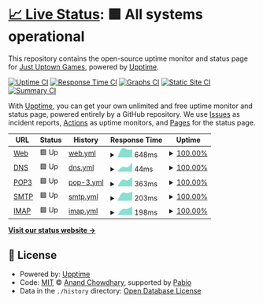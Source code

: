 # [📈 Live Status](https://status.justuptowngames.com): <!--live status--> **🟩 All systems operational**

This repository contains the open-source uptime monitor and status page for [Just Uptown Games](http://www.justuptowngames.com), powered by [Upptime](https://github.com/upptime/upptime).

[![Uptime CI](https://github.com/IWLEntertainment/upptime/workflows/Uptime%20CI/badge.svg)](https://github.com/IWLEntertainment/upptime/actions?query=workflow%3A%22Uptime+CI%22)
[![Response Time CI](https://github.com/IWLEntertainment/upptime/workflows/Response%20Time%20CI/badge.svg)](https://github.com/IWLEntertainment/upptime/actions?query=workflow%3A%22Response+Time+CI%22)
[![Graphs CI](https://github.com/IWLEntertainment/upptime/workflows/Graphs%20CI/badge.svg)](https://github.com/IWLEntertainment/upptime/actions?query=workflow%3A%22Graphs+CI%22)
[![Static Site CI](https://github.com/IWLEntertainment/upptime/workflows/Static%20Site%20CI/badge.svg)](https://github.com/IWLEntertainment/upptime/actions?query=workflow%3A%22Static+Site+CI%22)
[![Summary CI](https://github.com/IWLEntertainment/upptime/workflows/Summary%20CI/badge.svg)](https://github.com/IWLEntertainment/upptime/actions?query=workflow%3A%22Summary+CI%22)

With [Upptime](https://upptime.js.org), you can get your own unlimited and free uptime monitor and status page, powered entirely by a GitHub repository. We use [Issues](https://github.com/IWLEntertainment/upptime/issues) as incident reports, [Actions](https://github.com/IWLEntertainment/upptime/actions) as uptime monitors, and [Pages](https://status.justuptowngames.com) for the status page.

<!--start: status pages-->
<!-- This summary is generated by Upptime (https://github.com/upptime/upptime) -->
<!-- Do not edit this manually, your changes will be overwritten -->
<!-- prettier-ignore -->
| URL | Status | History | Response Time | Uptime |
| --- | ------ | ------- | ------------- | ------ |
| <img alt="" src="https://icons.duckduckgo.com/ip3/www.justuptowngames.com.ico" height="13"> [Web](https://www.justuptowngames.com) | 🟩 Up | [web.yml](https://github.com/IWLEntertainment/upptime/commits/HEAD/history/web.yml) | <details><summary><img alt="Response time graph" src="./graphs/web/response-time-week.png" height="20"> 648ms</summary><br><a href="https://status.justuptowngames.com/history/web"><img alt="Response time 648" src="https://img.shields.io/endpoint?url=https%3A%2F%2Fraw.githubusercontent.com%2FIWLEntertainment%2Fupptime%2FHEAD%2Fapi%2Fweb%2Fresponse-time.json"></a><br><a href="https://status.justuptowngames.com/history/web"><img alt="24-hour response time 648" src="https://img.shields.io/endpoint?url=https%3A%2F%2Fraw.githubusercontent.com%2FIWLEntertainment%2Fupptime%2FHEAD%2Fapi%2Fweb%2Fresponse-time-day.json"></a><br><a href="https://status.justuptowngames.com/history/web"><img alt="7-day response time 648" src="https://img.shields.io/endpoint?url=https%3A%2F%2Fraw.githubusercontent.com%2FIWLEntertainment%2Fupptime%2FHEAD%2Fapi%2Fweb%2Fresponse-time-week.json"></a><br><a href="https://status.justuptowngames.com/history/web"><img alt="30-day response time 648" src="https://img.shields.io/endpoint?url=https%3A%2F%2Fraw.githubusercontent.com%2FIWLEntertainment%2Fupptime%2FHEAD%2Fapi%2Fweb%2Fresponse-time-month.json"></a><br><a href="https://status.justuptowngames.com/history/web"><img alt="1-year response time 648" src="https://img.shields.io/endpoint?url=https%3A%2F%2Fraw.githubusercontent.com%2FIWLEntertainment%2Fupptime%2FHEAD%2Fapi%2Fweb%2Fresponse-time-year.json"></a></details> | <details><summary><a href="https://status.justuptowngames.com/history/web">100.00%</a></summary><a href="https://status.justuptowngames.com/history/web"><img alt="All-time uptime 100.00%" src="https://img.shields.io/endpoint?url=https%3A%2F%2Fraw.githubusercontent.com%2FIWLEntertainment%2Fupptime%2FHEAD%2Fapi%2Fweb%2Fuptime.json"></a><br><a href="https://status.justuptowngames.com/history/web"><img alt="24-hour uptime 100.00%" src="https://img.shields.io/endpoint?url=https%3A%2F%2Fraw.githubusercontent.com%2FIWLEntertainment%2Fupptime%2FHEAD%2Fapi%2Fweb%2Fuptime-day.json"></a><br><a href="https://status.justuptowngames.com/history/web"><img alt="7-day uptime 100.00%" src="https://img.shields.io/endpoint?url=https%3A%2F%2Fraw.githubusercontent.com%2FIWLEntertainment%2Fupptime%2FHEAD%2Fapi%2Fweb%2Fuptime-week.json"></a><br><a href="https://status.justuptowngames.com/history/web"><img alt="30-day uptime 100.00%" src="https://img.shields.io/endpoint?url=https%3A%2F%2Fraw.githubusercontent.com%2FIWLEntertainment%2Fupptime%2FHEAD%2Fapi%2Fweb%2Fuptime-month.json"></a><br><a href="https://status.justuptowngames.com/history/web"><img alt="1-year uptime 100.00%" src="https://img.shields.io/endpoint?url=https%3A%2F%2Fraw.githubusercontent.com%2FIWLEntertainment%2Fupptime%2FHEAD%2Fapi%2Fweb%2Fuptime-year.json"></a></details>
| <img alt="" src="https://icons.duckduckgo.com/ip3/null.ico" height="13"> [DNS](main.justuptowngames.com) | 🟩 Up | [dns.yml](https://github.com/IWLEntertainment/upptime/commits/HEAD/history/dns.yml) | <details><summary><img alt="Response time graph" src="./graphs/dns/response-time-week.png" height="20"> 44ms</summary><br><a href="https://status.justuptowngames.com/history/dns"><img alt="Response time 44" src="https://img.shields.io/endpoint?url=https%3A%2F%2Fraw.githubusercontent.com%2FIWLEntertainment%2Fupptime%2FHEAD%2Fapi%2Fdns%2Fresponse-time.json"></a><br><a href="https://status.justuptowngames.com/history/dns"><img alt="24-hour response time 44" src="https://img.shields.io/endpoint?url=https%3A%2F%2Fraw.githubusercontent.com%2FIWLEntertainment%2Fupptime%2FHEAD%2Fapi%2Fdns%2Fresponse-time-day.json"></a><br><a href="https://status.justuptowngames.com/history/dns"><img alt="7-day response time 44" src="https://img.shields.io/endpoint?url=https%3A%2F%2Fraw.githubusercontent.com%2FIWLEntertainment%2Fupptime%2FHEAD%2Fapi%2Fdns%2Fresponse-time-week.json"></a><br><a href="https://status.justuptowngames.com/history/dns"><img alt="30-day response time 44" src="https://img.shields.io/endpoint?url=https%3A%2F%2Fraw.githubusercontent.com%2FIWLEntertainment%2Fupptime%2FHEAD%2Fapi%2Fdns%2Fresponse-time-month.json"></a><br><a href="https://status.justuptowngames.com/history/dns"><img alt="1-year response time 44" src="https://img.shields.io/endpoint?url=https%3A%2F%2Fraw.githubusercontent.com%2FIWLEntertainment%2Fupptime%2FHEAD%2Fapi%2Fdns%2Fresponse-time-year.json"></a></details> | <details><summary><a href="https://status.justuptowngames.com/history/dns">100.00%</a></summary><a href="https://status.justuptowngames.com/history/dns"><img alt="All-time uptime 100.00%" src="https://img.shields.io/endpoint?url=https%3A%2F%2Fraw.githubusercontent.com%2FIWLEntertainment%2Fupptime%2FHEAD%2Fapi%2Fdns%2Fuptime.json"></a><br><a href="https://status.justuptowngames.com/history/dns"><img alt="24-hour uptime 100.00%" src="https://img.shields.io/endpoint?url=https%3A%2F%2Fraw.githubusercontent.com%2FIWLEntertainment%2Fupptime%2FHEAD%2Fapi%2Fdns%2Fuptime-day.json"></a><br><a href="https://status.justuptowngames.com/history/dns"><img alt="7-day uptime 100.00%" src="https://img.shields.io/endpoint?url=https%3A%2F%2Fraw.githubusercontent.com%2FIWLEntertainment%2Fupptime%2FHEAD%2Fapi%2Fdns%2Fuptime-week.json"></a><br><a href="https://status.justuptowngames.com/history/dns"><img alt="30-day uptime 100.00%" src="https://img.shields.io/endpoint?url=https%3A%2F%2Fraw.githubusercontent.com%2FIWLEntertainment%2Fupptime%2FHEAD%2Fapi%2Fdns%2Fuptime-month.json"></a><br><a href="https://status.justuptowngames.com/history/dns"><img alt="1-year uptime 100.00%" src="https://img.shields.io/endpoint?url=https%3A%2F%2Fraw.githubusercontent.com%2FIWLEntertainment%2Fupptime%2FHEAD%2Fapi%2Fdns%2Fuptime-year.json"></a></details>
| <img alt="" src="https://icons.duckduckgo.com/ip3/null.ico" height="13"> [POP3](mail.justuptowngames.com) | 🟩 Up | [pop-3.yml](https://github.com/IWLEntertainment/upptime/commits/HEAD/history/pop-3.yml) | <details><summary><img alt="Response time graph" src="./graphs/pop-3/response-time-week.png" height="20"> 363ms</summary><br><a href="https://status.justuptowngames.com/history/pop-3"><img alt="Response time 363" src="https://img.shields.io/endpoint?url=https%3A%2F%2Fraw.githubusercontent.com%2FIWLEntertainment%2Fupptime%2FHEAD%2Fapi%2Fpop-3%2Fresponse-time.json"></a><br><a href="https://status.justuptowngames.com/history/pop-3"><img alt="24-hour response time 363" src="https://img.shields.io/endpoint?url=https%3A%2F%2Fraw.githubusercontent.com%2FIWLEntertainment%2Fupptime%2FHEAD%2Fapi%2Fpop-3%2Fresponse-time-day.json"></a><br><a href="https://status.justuptowngames.com/history/pop-3"><img alt="7-day response time 363" src="https://img.shields.io/endpoint?url=https%3A%2F%2Fraw.githubusercontent.com%2FIWLEntertainment%2Fupptime%2FHEAD%2Fapi%2Fpop-3%2Fresponse-time-week.json"></a><br><a href="https://status.justuptowngames.com/history/pop-3"><img alt="30-day response time 363" src="https://img.shields.io/endpoint?url=https%3A%2F%2Fraw.githubusercontent.com%2FIWLEntertainment%2Fupptime%2FHEAD%2Fapi%2Fpop-3%2Fresponse-time-month.json"></a><br><a href="https://status.justuptowngames.com/history/pop-3"><img alt="1-year response time 363" src="https://img.shields.io/endpoint?url=https%3A%2F%2Fraw.githubusercontent.com%2FIWLEntertainment%2Fupptime%2FHEAD%2Fapi%2Fpop-3%2Fresponse-time-year.json"></a></details> | <details><summary><a href="https://status.justuptowngames.com/history/pop-3">100.00%</a></summary><a href="https://status.justuptowngames.com/history/pop-3"><img alt="All-time uptime 100.00%" src="https://img.shields.io/endpoint?url=https%3A%2F%2Fraw.githubusercontent.com%2FIWLEntertainment%2Fupptime%2FHEAD%2Fapi%2Fpop-3%2Fuptime.json"></a><br><a href="https://status.justuptowngames.com/history/pop-3"><img alt="24-hour uptime 100.00%" src="https://img.shields.io/endpoint?url=https%3A%2F%2Fraw.githubusercontent.com%2FIWLEntertainment%2Fupptime%2FHEAD%2Fapi%2Fpop-3%2Fuptime-day.json"></a><br><a href="https://status.justuptowngames.com/history/pop-3"><img alt="7-day uptime 100.00%" src="https://img.shields.io/endpoint?url=https%3A%2F%2Fraw.githubusercontent.com%2FIWLEntertainment%2Fupptime%2FHEAD%2Fapi%2Fpop-3%2Fuptime-week.json"></a><br><a href="https://status.justuptowngames.com/history/pop-3"><img alt="30-day uptime 100.00%" src="https://img.shields.io/endpoint?url=https%3A%2F%2Fraw.githubusercontent.com%2FIWLEntertainment%2Fupptime%2FHEAD%2Fapi%2Fpop-3%2Fuptime-month.json"></a><br><a href="https://status.justuptowngames.com/history/pop-3"><img alt="1-year uptime 100.00%" src="https://img.shields.io/endpoint?url=https%3A%2F%2Fraw.githubusercontent.com%2FIWLEntertainment%2Fupptime%2FHEAD%2Fapi%2Fpop-3%2Fuptime-year.json"></a></details>
| <img alt="" src="https://icons.duckduckgo.com/ip3/null.ico" height="13"> [SMTP](mail.justuptowngames.com) | 🟩 Up | [smtp.yml](https://github.com/IWLEntertainment/upptime/commits/HEAD/history/smtp.yml) | <details><summary><img alt="Response time graph" src="./graphs/smtp/response-time-week.png" height="20"> 203ms</summary><br><a href="https://status.justuptowngames.com/history/smtp"><img alt="Response time 203" src="https://img.shields.io/endpoint?url=https%3A%2F%2Fraw.githubusercontent.com%2FIWLEntertainment%2Fupptime%2FHEAD%2Fapi%2Fsmtp%2Fresponse-time.json"></a><br><a href="https://status.justuptowngames.com/history/smtp"><img alt="24-hour response time 203" src="https://img.shields.io/endpoint?url=https%3A%2F%2Fraw.githubusercontent.com%2FIWLEntertainment%2Fupptime%2FHEAD%2Fapi%2Fsmtp%2Fresponse-time-day.json"></a><br><a href="https://status.justuptowngames.com/history/smtp"><img alt="7-day response time 203" src="https://img.shields.io/endpoint?url=https%3A%2F%2Fraw.githubusercontent.com%2FIWLEntertainment%2Fupptime%2FHEAD%2Fapi%2Fsmtp%2Fresponse-time-week.json"></a><br><a href="https://status.justuptowngames.com/history/smtp"><img alt="30-day response time 203" src="https://img.shields.io/endpoint?url=https%3A%2F%2Fraw.githubusercontent.com%2FIWLEntertainment%2Fupptime%2FHEAD%2Fapi%2Fsmtp%2Fresponse-time-month.json"></a><br><a href="https://status.justuptowngames.com/history/smtp"><img alt="1-year response time 203" src="https://img.shields.io/endpoint?url=https%3A%2F%2Fraw.githubusercontent.com%2FIWLEntertainment%2Fupptime%2FHEAD%2Fapi%2Fsmtp%2Fresponse-time-year.json"></a></details> | <details><summary><a href="https://status.justuptowngames.com/history/smtp">100.00%</a></summary><a href="https://status.justuptowngames.com/history/smtp"><img alt="All-time uptime 100.00%" src="https://img.shields.io/endpoint?url=https%3A%2F%2Fraw.githubusercontent.com%2FIWLEntertainment%2Fupptime%2FHEAD%2Fapi%2Fsmtp%2Fuptime.json"></a><br><a href="https://status.justuptowngames.com/history/smtp"><img alt="24-hour uptime 100.00%" src="https://img.shields.io/endpoint?url=https%3A%2F%2Fraw.githubusercontent.com%2FIWLEntertainment%2Fupptime%2FHEAD%2Fapi%2Fsmtp%2Fuptime-day.json"></a><br><a href="https://status.justuptowngames.com/history/smtp"><img alt="7-day uptime 100.00%" src="https://img.shields.io/endpoint?url=https%3A%2F%2Fraw.githubusercontent.com%2FIWLEntertainment%2Fupptime%2FHEAD%2Fapi%2Fsmtp%2Fuptime-week.json"></a><br><a href="https://status.justuptowngames.com/history/smtp"><img alt="30-day uptime 100.00%" src="https://img.shields.io/endpoint?url=https%3A%2F%2Fraw.githubusercontent.com%2FIWLEntertainment%2Fupptime%2FHEAD%2Fapi%2Fsmtp%2Fuptime-month.json"></a><br><a href="https://status.justuptowngames.com/history/smtp"><img alt="1-year uptime 100.00%" src="https://img.shields.io/endpoint?url=https%3A%2F%2Fraw.githubusercontent.com%2FIWLEntertainment%2Fupptime%2FHEAD%2Fapi%2Fsmtp%2Fuptime-year.json"></a></details>
| <img alt="" src="https://icons.duckduckgo.com/ip3/null.ico" height="13"> [IMAP](mail.justuptowngames.com) | 🟩 Up | [imap.yml](https://github.com/IWLEntertainment/upptime/commits/HEAD/history/imap.yml) | <details><summary><img alt="Response time graph" src="./graphs/imap/response-time-week.png" height="20"> 198ms</summary><br><a href="https://status.justuptowngames.com/history/imap"><img alt="Response time 198" src="https://img.shields.io/endpoint?url=https%3A%2F%2Fraw.githubusercontent.com%2FIWLEntertainment%2Fupptime%2FHEAD%2Fapi%2Fimap%2Fresponse-time.json"></a><br><a href="https://status.justuptowngames.com/history/imap"><img alt="24-hour response time 198" src="https://img.shields.io/endpoint?url=https%3A%2F%2Fraw.githubusercontent.com%2FIWLEntertainment%2Fupptime%2FHEAD%2Fapi%2Fimap%2Fresponse-time-day.json"></a><br><a href="https://status.justuptowngames.com/history/imap"><img alt="7-day response time 198" src="https://img.shields.io/endpoint?url=https%3A%2F%2Fraw.githubusercontent.com%2FIWLEntertainment%2Fupptime%2FHEAD%2Fapi%2Fimap%2Fresponse-time-week.json"></a><br><a href="https://status.justuptowngames.com/history/imap"><img alt="30-day response time 198" src="https://img.shields.io/endpoint?url=https%3A%2F%2Fraw.githubusercontent.com%2FIWLEntertainment%2Fupptime%2FHEAD%2Fapi%2Fimap%2Fresponse-time-month.json"></a><br><a href="https://status.justuptowngames.com/history/imap"><img alt="1-year response time 198" src="https://img.shields.io/endpoint?url=https%3A%2F%2Fraw.githubusercontent.com%2FIWLEntertainment%2Fupptime%2FHEAD%2Fapi%2Fimap%2Fresponse-time-year.json"></a></details> | <details><summary><a href="https://status.justuptowngames.com/history/imap">100.00%</a></summary><a href="https://status.justuptowngames.com/history/imap"><img alt="All-time uptime 100.00%" src="https://img.shields.io/endpoint?url=https%3A%2F%2Fraw.githubusercontent.com%2FIWLEntertainment%2Fupptime%2FHEAD%2Fapi%2Fimap%2Fuptime.json"></a><br><a href="https://status.justuptowngames.com/history/imap"><img alt="24-hour uptime 100.00%" src="https://img.shields.io/endpoint?url=https%3A%2F%2Fraw.githubusercontent.com%2FIWLEntertainment%2Fupptime%2FHEAD%2Fapi%2Fimap%2Fuptime-day.json"></a><br><a href="https://status.justuptowngames.com/history/imap"><img alt="7-day uptime 100.00%" src="https://img.shields.io/endpoint?url=https%3A%2F%2Fraw.githubusercontent.com%2FIWLEntertainment%2Fupptime%2FHEAD%2Fapi%2Fimap%2Fuptime-week.json"></a><br><a href="https://status.justuptowngames.com/history/imap"><img alt="30-day uptime 100.00%" src="https://img.shields.io/endpoint?url=https%3A%2F%2Fraw.githubusercontent.com%2FIWLEntertainment%2Fupptime%2FHEAD%2Fapi%2Fimap%2Fuptime-month.json"></a><br><a href="https://status.justuptowngames.com/history/imap"><img alt="1-year uptime 100.00%" src="https://img.shields.io/endpoint?url=https%3A%2F%2Fraw.githubusercontent.com%2FIWLEntertainment%2Fupptime%2FHEAD%2Fapi%2Fimap%2Fuptime-year.json"></a></details>

<!--end: status pages-->

[**Visit our status website →**](https://status.justuptowngames.com)

## 📄 License

- Powered by: [Upptime](https://github.com/upptime/upptime)
- Code: [MIT](./LICENSE) © [Anand Chowdhary](https://anandchowdhary.com), supported by [Pabio](https://pabio.com)
- Data in the `./history` directory: [Open Database License](https://opendatacommons.org/licenses/odbl/1-0/)
